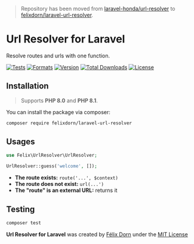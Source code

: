 > Repository has been moved from [laravel-honda/url-resolver](https://github.com/laravel-honda/url-resolver)
> to [felixdorn/laravel-url-resolver](https://github.com/felixdorn/laravel-url-resolver).

# Url Resolver for Laravel

Resolve routes and urls with one function.

[![Tests](https://github.com/felixdorn/laravel-url-resolver/actions/workflows/tests.yml/badge.svg?branch=master)](https://github.com/felixdorn/laravel-url-resolver/actions/workflows/tests.yml)
[![Formats](https://github.com/felixdorn/laravel-url-resolver/actions/workflows/formats.yml/badge.svg?branch=master)](https://github.com/felixdorn/laravel-url-resolver/actions/workflows/formats.yml)
[![Version](https://poser.pugx.org/felixdorn/laravel-url-resolver/version)](//packagist.org/packages/felixdorn/laravel-url-resolver)
[![Total Downloads](https://poser.pugx.org/felixdorn/laravel-url-resolver/downloads)](//packagist.org/packages/felixdorn/laravel-url-resolver)
[![License](https://poser.pugx.org/felixdorn/laravel-url-resolver/license)](//packagist.org/packages/felixdorn/laravel-url-resolver)

## Installation

> Supports **PHP 8.0** and **PHP 8.1**.

You can install the package via composer:

```bash
composer require felixdorn/laravel-url-resolver
```

## Usages

```php
use Felix\UrlResolver\UrlResolver;

UrlResolver::guess('welcome', []); 
```

* **The route exists:** `route('...', $context)`
* **The route does not exist:** `url(...')`
* **The "route" is an external URL:** returns it

## Testing

```bash
composer test
```

**Url Resolver for Laravel** was created by [Félix Dorn](https://twitter.com/afelixdorn)  under
the [MIT License](LICENSE.md)

